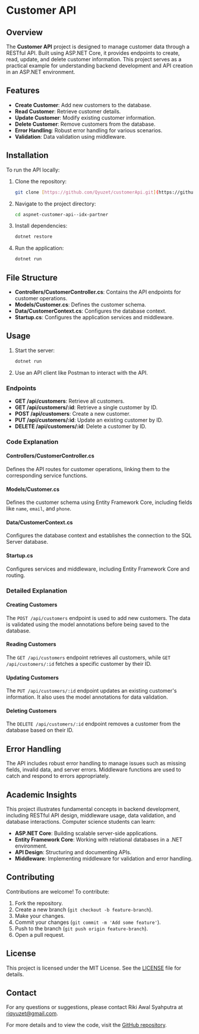 # Customer API

## Overview

The **Customer API** project is designed to manage customer data through a RESTful API. Built using ASP.NET Core, it provides endpoints to create, read, update, and delete customer information. This project serves as a practical example for understanding backend development and API creation in an ASP.NET environment.

## Features

- **Create Customer**: Add new customers to the database.
- **Read Customer**: Retrieve customer details.
- **Update Customer**: Modify existing customer information.
- **Delete Customer**: Remove customers from the database.
- **Error Handling**: Robust error handling for various scenarios.
- **Validation**: Data validation using middleware.

## Installation

To run the API locally:

1. Clone the repository:
    ```bash
    git clone [https://github.com/Qyuzet/customerApi.git](https://github.com/Qyuzet/aspnet-customer-api--idx-partner.git)
    ```
2. Navigate to the project directory:
    ```bash
    cd aspnet-customer-api--idx-partner
    ```
3. Install dependencies:
    ```bash
    dotnet restore
    ```
4. Run the application:
    ```bash
    dotnet run
    ```

## File Structure

- **Controllers/CustomerController.cs**: Contains the API endpoints for customer operations.
- **Models/Customer.cs**: Defines the customer schema.
- **Data/CustomerContext.cs**: Configures the database context.
- **Startup.cs**: Configures the application services and middleware.

## Usage

1. Start the server:
    ```bash
    dotnet run
    ```
2. Use an API client like Postman to interact with the API.

### Endpoints

- **GET /api/customers**: Retrieve all customers.
- **GET /api/customers/:id**: Retrieve a single customer by ID.
- **POST /api/customers**: Create a new customer.
- **PUT /api/customers/:id**: Update an existing customer by ID.
- **DELETE /api/customers/:id**: Delete a customer by ID.

### Code Explanation

#### Controllers/CustomerController.cs

Defines the API routes for customer operations, linking them to the corresponding service functions.

#### Models/Customer.cs

Defines the customer schema using Entity Framework Core, including fields like `name`, `email`, and `phone`.

#### Data/CustomerContext.cs

Configures the database context and establishes the connection to the SQL Server database.

#### Startup.cs

Configures services and middleware, including Entity Framework Core and routing.

### Detailed Explanation

#### Creating Customers
The `POST /api/customers` endpoint is used to add new customers. The data is validated using the model annotations before being saved to the database.

#### Reading Customers
The `GET /api/customers` endpoint retrieves all customers, while `GET /api/customers/:id` fetches a specific customer by their ID.

#### Updating Customers
The `PUT /api/customers/:id` endpoint updates an existing customer's information. It also uses the model annotations for data validation.

#### Deleting Customers
The `DELETE /api/customers/:id` endpoint removes a customer from the database based on their ID.

## Error Handling

The API includes robust error handling to manage issues such as missing fields, invalid data, and server errors. Middleware functions are used to catch and respond to errors appropriately.

## Academic Insights

This project illustrates fundamental concepts in backend development, including RESTful API design, middleware usage, data validation, and database interactions. Computer science students can learn:

- **ASP.NET Core**: Building scalable server-side applications.
- **Entity Framework Core**: Working with relational databases in a .NET environment.
- **API Design**: Structuring and documenting APIs.
- **Middleware**: Implementing middleware for validation and error handling.

## Contributing

Contributions are welcome! To contribute:

1. Fork the repository.
2. Create a new branch (`git checkout -b feature-branch`).
3. Make your changes.
4. Commit your changes (`git commit -m 'Add some feature'`).
5. Push to the branch (`git push origin feature-branch`).
6. Open a pull request.

## License

This project is licensed under the MIT License. See the [LICENSE](https://github.com/Qyuzet/customerApi/blob/main/LICENSE) file for details.

## Contact

For any questions or suggestions, please contact Riki Awal Syahputra at [riqyuzet@gmail.com](mailto:riqyuzet@gmail.com).

For more details and to view the code, visit the [GitHub repository](https://github.com/Qyuzet/customerApi).
